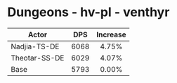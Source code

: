 # Dungeons - hv-pl - venthyr
| Actor | DPS | Increase |
|---|:---:|:---:|
|Nadjia-TS-DE|6068|4.75%|
|Theotar-SS-DE|6029|4.07%|
|Base|5793|0.00%|
